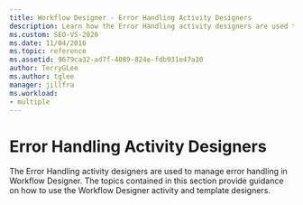 ```yaml
---
title: Workflow Designer - Error Handling Activity Designers
description: Learn how the Error Handling activity designers are used to manage error handling in Workflow Designer.
ms.custom: SEO-VS-2020
ms.date: 11/04/2016
ms.topic: reference
ms.assetid: 9679ca32-ad7f-4089-824e-fdb931e47a30
author: TerryGLee
ms.author: tglee
manager: jillfra
ms.workload:
- multiple
---
```

# Error Handling Activity Designers

The Error Handling activity designers are used to manage error handling in Workflow Designer. The topics contained in this section provide guidance on how to use the Workflow Designer activity and template designers.
